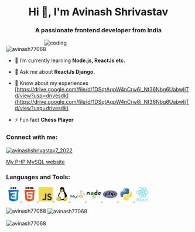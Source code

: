 <h1 align="center">Hi 👋, I'm Avinash Shrivastav</h1>
<h3 align="center">A passionate frontend developer from India</h3>
<img align="right" alt="coding" width="400" src="https://www.google.com/search?q=Animatred+coding+gif&oq=Animatred+coding+gif&gs_lcrp=EgZjaHJvbWUyBggAEEUYOTIJCAEQABgNGIAEMggIAhAAGBYYHjIICAMQABgWGB4yCggEEC4YChgWGB4yCAgFEAAYFhgeMggIBhAAGBYYHjIICAcQABgWGB4yCAgIEAAYFhgeMggICRAAGBYYHtIBCDk1ODdqMWo3qAIAsAIA&sourceid=chrome&ie=UTF-8#vhid=dbrfb5dvHO4gVM&vssid=l">

<p align="left"> <img src="https://komarev.com/ghpvc/?username=avinash77068&label=Profile%20views&color=0e75b6&style=flat" alt="avinash77068" /> </p>

- 🌱 I’m currently learning **Node.js, ReactJs etc.**

- 💬 Ask me about **ReactJs Django.**

- 📄 Know about my experiences [https://drive.google.com/file/d/1DSqtAqpW4nCrw6i_Nt36Nbg6UabwIjTd/view?usp=drivesdk](https://drive.google.com/file/d/1DSqtAqpW4nCrw6i_Nt36Nbg6UabwIjTd/view?usp=drivesdk)

- ⚡ Fun fact **Chess Player**

<h3 align="left">Connect with me:</h3>
<p align="left">
<a href="https://instagram.com/avinashshrivastav7_2022" target="blank"><img align="center" src="https://raw.githubusercontent.com/rahuldkjain/github-profile-readme-generator/master/src/images/icons/Social/instagram.svg" alt="avinashshrivastav7_2022" height="30" width="40" /></a>
</p>
<a href="http://avi103.rf.gd/?i=1 ">My PHP MySQL website</a>

<h3 align="left">Languages and Tools:</h3>
<p align="left"> <a href="https://www.w3schools.com/css/" target="_blank" rel="noreferrer"> <img src="https://raw.githubusercontent.com/devicons/devicon/master/icons/css3/css3-original-wordmark.svg" alt="css3" width="40" height="40"/> </a> <a href="https://www.w3.org/html/" target="_blank" rel="noreferrer"> <img src="https://raw.githubusercontent.com/devicons/devicon/master/icons/html5/html5-original-wordmark.svg" alt="html5" width="40" height="40"/> </a> <a href="https://developer.mozilla.org/en-US/docs/Web/JavaScript" target="_blank" rel="noreferrer"> <img src="https://raw.githubusercontent.com/devicons/devicon/master/icons/javascript/javascript-original.svg" alt="javascript" width="40" height="40"/> </a> <a href="https://www.linux.org/" target="_blank" rel="noreferrer"> <img src="https://raw.githubusercontent.com/devicons/devicon/master/icons/linux/linux-original.svg" alt="linux" width="40" height="40"/> </a> <a href="https://www.mysql.com/" target="_blank" rel="noreferrer"> <img src="https://raw.githubusercontent.com/devicons/devicon/master/icons/mysql/mysql-original-wordmark.svg" alt="mysql" width="40" height="40"/> </a> <a href="https://nodejs.org" target="_blank" rel="noreferrer"> <img src="https://raw.githubusercontent.com/devicons/devicon/master/icons/nodejs/nodejs-original-wordmark.svg" alt="nodejs" width="40" height="40"/> </a> <a href="https://www.php.net" target="_blank" rel="noreferrer"> <img src="https://raw.githubusercontent.com/devicons/devicon/master/icons/php/php-original.svg" alt="php" width="40" height="40"/> </a> <a href="https://www.python.org" target="_blank" rel="noreferrer"> <img src="https://raw.githubusercontent.com/devicons/devicon/master/icons/python/python-original.svg" alt="python" width="40" height="40"/> </a> <a href="https://reactjs.org/" target="_blank" rel="noreferrer"> <img src="https://raw.githubusercontent.com/devicons/devicon/master/icons/react/react-original-wordmark.svg" alt="react" width="40" height="40"/> </a> </p>

<p><img align="left" src="https://github-readme-stats.vercel.app/api/top-langs?username=avinash77068&show_icons=true&locale=en&layout=compact" alt="avinash77068" /></p>

<p>&nbsp;<img align="center" src="https://github-readme-stats.vercel.app/api?username=avinash77068&show_icons=true&locale=en" alt="avinash77068" /></p>

<p><img align="center" src="https://github-readme-streak-stats.herokuapp.com/?user=avinash77068&" alt="avinash77068" /></p>
